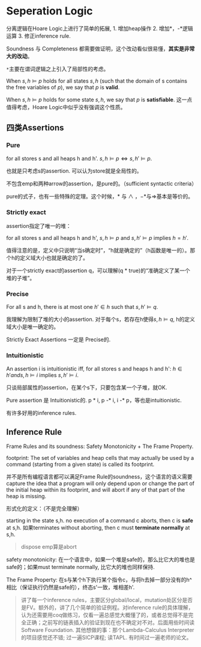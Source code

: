 # Seperation Logic

分离逻辑在Hoare Logic上进行了简单的拓展, 1. 增加heap操作 2. 增加*，-*逻辑运算 3. 修正inference rule.

Soundness 与 Completeness 都需要做证明，这个改动看似很易懂，**其实是非常大的改动**。

`*`主要在谓词逻辑之上引入了局部性的考虑。


When $s,h\models p$ holds for all states $s,h$ (such that the domain of s contains the free variables of $p$), we say that $p$ is **valid**.

When $s,h\models p$ holds for some state $s,h$, we say that $p$ is **satisfiable**. 这一点值得考虑，Hoare Logic中似乎没有强调这个性质。


## 四类Assertions

### Pure

for all stores s and all heaps h and h'. $s,h\models p \iff s,h'\models p.$

也就是只考虑s的assertion. 可以认为store就是全局性的。

不包含emp和两种arrow的assertion，是pure的。（sufficient syntactic criteria）

pure的式子，也有一些特殊的定理。这个时候，* 与 $\wedge$ ，$-*$与$\Rightarrow$基本是等价的。

### Strictly exact

assertion指定了唯一的堆：

for all stores s and all heaps h and h', $s,h\models p$ and $s,h'\models p$ implies $h = h'$.

值得注意的是，定义中只说明“当s确定时”，“h就是确定的”（h函数是唯一的）。那个h的定义域大小也就是确定的了。

对于一个strictly exact的assertion q，可以理解(q * true)的“准确定义了某一个堆的子堆”。

### Precise 

For all s and h, there is at most one $h'\in h$ such that $s,h'\models q$.

我理解为限制了堆的大小的assertion. 对于每个s，若存在h使得$s,h\models q$, h的定义域大小是唯一确定的。

Strictly Exact Assertions 一定是 Precise的.

### Intuitionistic 

An assertion i is intuitionistic iff, for all stores s and heaps h and h': $h\in h' and s,h\models i$ implies $s,h'\models i$. 

只谈局部属性的assertion，在某个s下，只要包含某一个子堆，就OK. 

Pure assertion 是 Intuitionistic的. p * i, p -* i, i -* p，等也是intuitionistic.

有许多好用的inference rules.

## Inference Rule

Frame Rules and its soundness: Safety Monotonicity + The Frame Property.

footprint: The set of variables and heap cells that may actually be used by a command (starting from a given state) is called its footprint. 

并不是所有编程语言都可以满足Frame Rule的soundness，这个语言的语义需要capture the idea that a program will only depend upon or change the part of the initial heap within its footprint, and will abort if any of that part of the heap is missing.


形式化的定义：（不是完全理解）


starting in the state s,h. no execution of a command c aborts, then c is **safe** at s,h. 如果terminates without aborting, then c must **terminate normally** at s,h.

> dispose emp算是abort

safety monotonicity: 在一个语言中，如果一个堆是safe的，那么比它大的堆也是safe的；如果must terminate normally, 比它大的堆也同样保持.


The Frame Property: 在s与某个h下执行某个指令c，与将h去掉一部分没有的h^相比（保证执行仍然是safe的），终态s'一致，堆相差h'. 


> 讲了每一个inference rules，主要区分global/local，mutation处区分是否是FV。额外的，讲了几个简单的验证例程。对inference rule的具体理解，认为还需要用coq做练习，仅看一遍总感觉大概懂了的，或者总觉得不是完全正确；之前写的链表插入的验证到现在也不确定对不对。后面用些时间读Software Foundation. 其他想做的事：那个Lambda-Calculus Interpreter的项目感觉还不错; 过一遍SICP课程; 读TAPL. 有时间过一遍老师的论文。 